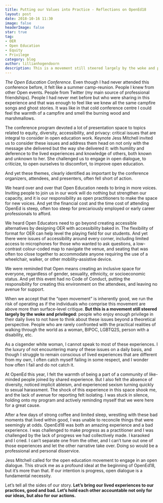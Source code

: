 ```yaml
---
title: Putting our Values into Practice - Reflections on OpenEd18
layout: post
date: 2018-10-16 11:30
image: false
headerImage: false
star: true
tag:
- OER
- Open Education
- Equity
- Privilege
category: blog
author: lillianhogendoorn
description: This is a movement still steered largely by the woke and privileged.
---
```


*The Open Education Conference*. Even though I had never attended this conference before, it felt like a summer camp-reunion. People I knew from other Open events. People from Twitter (my main source of professional friendships). People I had never met before but who were sharing in this experience and that was enough to feel like we knew all the same campfire songs and ghost stories. It was like in that cold conference centre I could feel the warmth of a campfire and smell the burning wood and marshmallows.

The conference program devoted a lot of presentation space to topics related to equity, diversity, accessibility, and privacy: critical issues that are integral to consider in open education work. Keynote Jess Mitchell invited us to consider these issues and address them head on not only with the message she delivered but the way she delivered it: with humility and deference to the lived experiences and knowledge of others, both known and unknown to her. She challenged us to engage in open dialogue, to criticize, to open ourselves to discomfort, to improve open education.

And yet these themes, clearly identified as important by the conference organizers, attendees, and presenters, often fell short of action.

We heard over and over that Open Education needs to bring in more voices. Inviting people to join us in our work will do nothing but strengthen our capacity, and it is our responsibility as open practitioners to make the space for new voices. And yet the financial cost and the time cost of attending OpenEd is steep, often too steep for precariously employed or early career professionals to afford.

We heard Open Educators need to go beyond creating accessible alternatives by designing OER with accessibility baked in. The flexibility of format for OER can help level the playing field for our students. And yet there were issues of accessibility around every corner, including limited access to microphones for those who wanted to ask questions, a low-contrast colour-coded map to navigate the venue, and seating that was often too close together to accommodate anyone requiring the use of a wheelchair, walker, or other mobility-assistive device.

We were reminded that Open means creating an inclusive space for everyone, regardless of gender, sexuality, ethnicity, or socioeconomic status. And yet this event had no Code of Conduct, putting the responsibility for creating this environment on the attendees, and leaving no avenue for support.

When we accept that the “open movement” is inherently good, we run the risk of operating as if the individuals who comprise this movement are above more than surface-level critique. **But this is a movement still steered largely by the woke and privileged**: people who enjoy enough privilege in their daily lives to not have to think about these issues beyond a theoretical perspective. People who are rarely confronted with the practical realities of walking through the world as a woman, BIPOC, LGBTQ2S, person with a disability, etc.

As a cisgender white woman, I cannot speak to most of these experiences. I the luxury of not encountering many of these issues on a daily basis, and though I struggle to remain conscious of lived experiences that are different from my own, I often catch myself failing in some respect, and I wonder how often I fail and do not catch it.

At OpenEd this year, I felt the warmth of being a part of a community of like-minded people joined by shared experience. But I also felt the absence of diversity, noticed implicit ableism, and experienced sexism turning quickly to sexual harassment. The shock of this experience in this space shook me, and the lack of avenue for reporting felt isolating. I was stuck in silence, holding onto my program and actively reminding myself that we were here for a great cause.

After a few days of strong coffee and limited sleep, wrestling with these bad moments that lived within good, I was unable to reconcile things that were seemingly at odds. OpenEd18 was both an amazing experience and a bad experience. I was challenged to make progress as a practitioner and I was challenged by the lack of progress we had collectively made. I karaoked and I cried. I can’t separate one from the other, and I can’t tune out one of those experiences and let the other narrative take over. Doing so would be a professional and personal disservice.

Jess Mitchell called for the open education movement to engage in an open dialogue. This struck me as a profound ideal at the beginning of OpenEd18, but it’s more than that. If our intention is progress, open dialogue is a fundamental necessity.

Let’s tell all the sides of our story. **Let’s bring our lived experiences to our practices, good and bad. Let’s hold each other accountable not only for our ideas, but also for our actions.**
